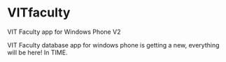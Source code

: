 # VITfaculty
VIT Faculty app for Windows Phone V2

VIT Faculty database app for windows phone is getting a new, everything will be here!
In TIME.
